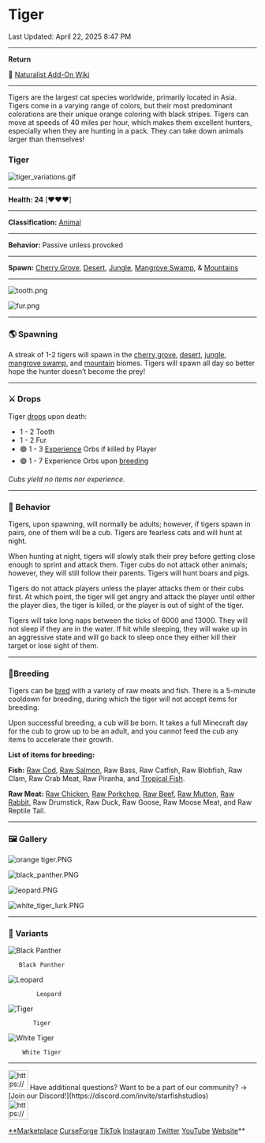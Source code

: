 # Tiger

Last Updated: April 22, 2025 8:47 PM

---

**Return**

🐻 [Naturalist Add-On Wiki](https://www.notion.so/1a7a9a61c3f1800c8e32e893d6e7f430?pvs=21)

---

Tigers are the largest cat species worldwide, primarily located in Asia. Tigers come in a varying range of colors, but their most predominant colorations are their unique orange coloring with black stripes. Tigers can move at speeds of 40 miles per hour, which makes them excellent hunters, especially when they are hunting in a pack. They can take down animals larger than themselves!

<aside>

### **Tiger**

![tiger_variations.gif](Tiger%201dd816019a9f81739bd6e4fcbcd3d5d8/tiger_variations.gif)

---

**Health: 24** [♥️♥️♥️]

---

**Classification:** [Animal](https://minecraft.fandom.com/wiki/Animal)

---

**Behavior:** Passive unless provoked

---

**Spawn:** [Cherry Grove](https://minecraft.wiki/w/Cherry_Grove), [Desert](https://minecraft.wiki/w/Desert), [Jungle](https://minecraft.wiki/w/Jungle), [Mangrove Swamp](https://minecraft.wiki/w/Swamp), & [Mountains](https://minecraft.wiki/w/Mountains)

---

![tooth.png](Tiger%201dd816019a9f81739bd6e4fcbcd3d5d8/tooth.png)

![fur.png](Tiger%201dd816019a9f81739bd6e4fcbcd3d5d8/fur.png)

</aside>

---

### 🌎 Spawning

A streak of 1-2 tigers will spawn in the [cherry grove](https://minecraft.wiki/w/Cherry_Grove), [desert,](https://minecraft.wiki/w/Desert) [jungle](https://minecraft.wiki/w/Jungle), [mangrove swamp](https://minecraft.wiki/w/Swamp), and [mountain](https://minecraft.wiki/w/Mountains) biomes. Tigers will spawn all day so better hope the hunter doesn’t become the prey!

---

### ⚔️ Drops

Tiger [drops](https://minecraft.fandom.com/wiki/Drops) upon death:

- 1 - 2 Tooth
- 1 - 2 Fur
- 🟢 1 - 3 [Experience](https://minecraft.fandom.com/wiki/Experience) Orbs if killed by Player
- 🟢 1 - 7 Experience Orbs upon [breeding](https://minecraft.fandom.com/wiki/Breeding)

*Cubs yield no items nor experience.* 

---

### 🧠 Behavior

Tigers, upon spawning, will normally be adults; however, if tigers spawn in pairs, one of them will be a cub. Tigers are fearless cats and will hunt at night. 

When hunting at night, tigers will slowly stalk their prey before getting close enough to sprint and attack them. Tiger cubs do not attack other animals; however, they will still follow their parents. Tigers will hunt boars and pigs.

Tigers do not attack players unless the player attacks them or their cubs first. At which point, the tiger will get angry and attack the player until either the player dies, the tiger is killed, or the player is out of sight of the tiger.

Tigers will take long naps between the ticks of 6000 and 13000. They will not sleep if they are in the water. If hit while sleeping, they will wake up in an aggressive state and will go back to sleep once they either kill their target or lose sight of them.

---

### 🥚Breeding

Tigers can be [bred](https://minecraft.fandom.com/wiki/Breeding) with a variety of raw meats and fish. There is a 5-minute cooldown for breeding, during which the tiger will not accept items for breeding.

Upon successful breeding, a cub will be born. It takes a full Minecraft day for the cub to grow up to be an adult, and you cannot feed the cub any items to accelerate their growth.

**List of items for breeding:**

**Fish:** [Raw Cod](https://minecraft.wiki/w/Raw_Cod), [Raw Salmon](https://minecraft.wiki/w/Raw_Salmon), Raw Bass, Raw Catfish, Raw Blobfish, Raw Clam, Raw Crab Meat, Raw Piranha, and [Tropical Fish](https://minecraft.fandom.com/wiki/Tropical_Fish).

**Raw Meat:** [Raw Chicken](https://minecraft.wiki/w/Raw_Chicken), [Raw Porkchop](https://minecraft.wiki/w/Raw_Porkchop), [Raw Beef](https://minecraft.wiki/w/Raw_Beef), [Raw Mutton](https://minecraft.wiki/w/Raw_Mutton), [Raw Rabbit](https://minecraft.wiki/w/Raw_Rabbit), Raw Drumstick, Raw Duck, Raw Goose, Raw Moose Meat, and Raw Reptile Tail.

---

### 🖼️ Gallery

![orange tiger.PNG](Tiger%201dd816019a9f81739bd6e4fcbcd3d5d8/orange_tiger.png)

![black_panther.PNG](Tiger%201dd816019a9f81739bd6e4fcbcd3d5d8/black_panther.png)

![leopard.PNG](Tiger%201dd816019a9f81739bd6e4fcbcd3d5d8/leopard.png)

![white_tiger_lurk.PNG](Tiger%201dd816019a9f81739bd6e4fcbcd3d5d8/white_tiger_lurk.png)

---

### 🎨 Variants

![       Black Panther](Tiger%201dd816019a9f81739bd6e4fcbcd3d5d8/black_tiger.gif)

       Black Panther

![            Leopard](Tiger%201dd816019a9f81739bd6e4fcbcd3d5d8/spotted_tiger.gif)

            Leopard

![           Tiger](Tiger%201dd816019a9f81739bd6e4fcbcd3d5d8/tiger.gif)

           Tiger

![        White Tiger](Tiger%201dd816019a9f81739bd6e4fcbcd3d5d8/white_tiger.gif)

        White Tiger

---

<aside>
<img src="https://www.notion.so/icons/headset_red.svg" alt="https://www.notion.so/icons/headset_red.svg" width="40px" /> Have additional questions? Want to be a part of our community? → [Join our Discord!](https://discord.com/invite/starfishstudios)

</aside>

<aside>
<img src="https://www.notion.so/icons/star_red.svg" alt="https://www.notion.so/icons/star_red.svg" width="40px" />

[**Marketplace](https://www.minecraft.net/en-us/marketplace/creator?name=Starfish%20Studios)      [CurseForge](https://www.curseforge.com/members/starfish_studios/projects)      [TikTok](https://www.tiktok.com/@starfishstudios)      [Instagram](https://www.instagram.com/starfishstudiosinc/)      [Twitter](https://twitter.com/starfishstudios)      [YouTube](https://www.youtube.com/@starfishstudios)      [Website](https://starfish-studios.com/)**

</aside>